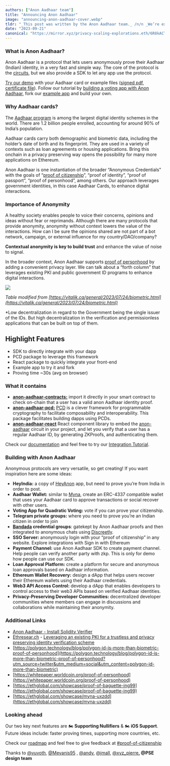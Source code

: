 ```yaml
---
authors: ["Anon Aadhaar team"]
title: "Announcing Anon Aadhaar"
image: "announcing-anon-aadhaar-cover.webp"
tldr: "_This post was written by the Anon Aadhaar team._ /n/n _We’re excited to announce the public release of Anon Aadhaar!_"
date: "2023-09-21"
canonical: "https://mirror.xyz/privacy-scaling-explorations.eth/6R8kACTYp9mF3eIpLZMXs8JAQmTyb6Uy8KnZqzmDFZI"
---
```


### What is Anon Aadhaar?

Anon Aadhaar is a protocol that lets users anonymously prove their Aadhaar (Indian) identity, in a very fast and simple way. The core of the protocol is the [circuits](https://github.com/privacy-scaling-explorations/anon-aadhaar/tree/main/packages/anon-aadhaar-pcd/circuits), but we also provide a SDK to let any app use the protocol.

[Try our demo](https://anon-aadhaar-example.vercel.app/) with your Aadhaar card or example files ([signed pdf](https://anon-aadhaar-documentation.vercel.app/assets/files/signed-66a64f9f9b3da47ff19b81f6510e26fe.pdf), [certificate file](https://anon-aadhaar-documentation.vercel.app/assets/files/certificate-8bda87cda7bd74771f70cc0df28fc400.cer)). Follow our tutorial by [building a voting app with Anon Aadhaar](https://anon-aadhaar-documentation.vercel.app/blog), fork our [example app](https://github.com/anon-aadhaar-private/anon-aadhaar-example) and build your own.

### Why Aadhaar cards?

The [Aadhaar program](https://en.wikipedia.org/wiki/Aadhaar) is among the largest digital identity schemes in the world. There are 1.2 billion people enrolled, accounting for around 90% of India’s population.

Aadhaar cards carry both demographic and biometric data, including the holder’s date of birth and its fingerprint. They are used in a variety of contexts such as loan agreements or housing applications. Bring this onchain in a privacy preserving way opens the possibility for many more applications on Ethereum.

Anon Aadhaar is one instantiation of the broader “Anonymous Credentials" with the goals of “[proof of citizenship](https://discord.com/channels/943612659163602974/1141757600568971304/1141759379578822707)”, “proof of identity”, “proof of passport”, “proof of personhood”, among others. Our approach leverages government identities, in this case Aadhaar Cards, to enhance digital interactions.

### Importance of Anonymity

A healthy society enables people to voice their concerns, opinions and ideas without fear or reprimands. Although there are many protocols that provide anonymity, anonymity without context lowers the value of the interactions. How can I be sure the opinions shared are not part of a bot network, campaign, or external influence for my country/DAO/company?

**Contextual anonymity is key to build trust** and enhance the value of noise to signal.

In the broader context, Anon Aadhaar supports [proof of personhood](https://vitalik.ca/general/2023/07/24/biometric.html) by adding a convenient privacy layer. We can talk about a “forth column” that leverages existing PKI and public government ID programs to enhance digital interactions.

![](/articles/announcing-anon-aadhaar/ZfpBm9HmDYDgP8rTYnA_9.webp)

_Table modified from [https://vitalik.ca/general/2023/07/24/biometric.html](https://vitalik.ca/general/2023/07/24/biometric.html)_

\*Low decentralization in regard to the Government being the single issuer of the IDs. But high decentralization in the verification and permissionless applications that can be built on top of them.

## Highlight Features

- SDK to directly integrate with your dapp
- PCD package to leverage this framework
- React package to quickly integrate your front-end
- Example app to try it and fork
- Proving time ~30s (avg on browser)

### What it contains

- **[anon-aadhaar-contracts:](https://github.com/privacy-scaling-explorations/anon-aadhaar/tree/main/packages/anon-aadhaar-contracts)** import it directly in your smart contract to check on-chain that a user has a valid anon Aadhaar identity proof.
- **[anon-aadhaar-pcd:](https://github.com/privacy-scaling-explorations/anon-aadhaar/tree/main/packages/anon-aadhaar-pcd)** [PCD](https://pcd.team/) is a clever framework for programmable cryptography to facilitate composability and interoperability. This package facilitates building dapps using PCDs.
- **[anon-aadhaar-react](https://github.com/privacy-scaling-explorations/anon-aadhaar/tree/main/packages/anon-aadhaar-react)** React component library to embed the [anon-aadhaar](https://github.com/privacy-scaling-explorations/anon-aadhaar) circuit in your project, and let you verify that a user has a regular Aadhaar ID, by generating ZKProofs, and authenticating them.

Check our [documentation](https://anon-aadhaar-documentation.vercel.app/docs/intro) and feel free to try our [Integration Tutorial](https://anon-aadhaar-documentation.vercel.app/docs/integration-tuto).

### Building with Anon Aadhaar

Anonymous protocols are very versatile, so get creating! If you want inspiration here are some ideas:

- **HeyIndia:** a copy of [HeyAnon](https://heyanon.xyz/) app, but need to prove you’re from India in order to post.
- **Aadhaar Wallet:** similar to [Myna](https://ethglobal.com/showcase/myna-uxzdd), create an ERC-4337 compatible wallet that uses your Aadhaar card to approve transactions or social recover with other users.
- **Voting App for Quadratic Voting:** vote if you can prove your citizenship.
- **Telegram private groups:** where you need to prove you’re an Indian citizen in order to join
- **[Bandada](https://pse.dev/projects/bandada) credential groups**: gatekept by Anon Aadhaar proofs and then integrated to anonymous chats using [Discreetly](https://pse.dev/projects/discreetly).
- **SSO Server:** anonymously login with your “proof of citizenship” in any website. Explore integrations with Sign in with Ethereum
- **Payment Channel:** use Anon Aadhaar SDK to create payment channel. Help people can verify another party with zkp. This is only for demo how people can use our SDK.
- **Loan Approval Platform:** create a platform for secure and anonymous loan approvals based on Aadhaar information.
- **Ethereum Wallet Recovery:** design a dApp that helps users recover their Ethereum wallets using their Aadhaar credentials.
- **Web3 API Access Control:** develop a dApp that enables developers to control access to their web3 APIs based on verified Aadhaar identities.
- **Privacy-Preserving Developer Communities:** decentralized developer communities where members can engage in discussions and collaborations while maintaining their anonymity.

### Additional Links

- [Anon Aadhaar - Install Solidity Verifier](https://anon-aadhaar-documentation.vercel.app/docs/install-solidity-verifier)
- [Ethresear.ch](http://ethresear.ch/) - [Leveraging an existing PKI for a trustless and privacy preserving identity verification scheme](https://ethresear.ch/t/leveraging-an-existing-pki-for-a-trustless-and-privacy-preserving-identity-verification-scheme/15154)
- [https://polygon.technology/blog/polygon-id-is-more-than-biometric-proof-of-personhood](https://polygon.technology/blog/polygon-id-is-more-than-biometric-proof-of-personhood?utm_source=twitter&utm_medium=social&utm_content=polygon-id-more-than-biometric)
- [https://whitepaper.worldcoin.org/proof-of-personhood](https://whitepaper.worldcoin.org/proof-of-personhood)
- [https://ethglobal.com/showcase/proof-of-baguette-ing99](https://ethglobal.com/showcase/proof-of-baguette-ing99)
- [https://ethglobal.com/showcase/myna-uxzdd](https://ethglobal.com/showcase/myna-uxzdd)

### Looking ahead

Our two key next features are 🏍️ **Supporting Nullifiers** & 🏍️ **iOS Support**. Future ideas include: faster proving times, supporting more countries, etc.

Check our [roadmap](https://www.notion.so/Anon-Aadhaar-H2-2023-Roadmap-30206f5cb8654fdd959f4aa1470ad2f0?pvs=21) and feel free to give feedback at [#proof-of-citizenship](https://discord.com/channels/943612659163602974/1141757600568971304)

Thanks to [@vuvoth](https://github.com/vuvoth), [@Meyanis95](https://github.com/Meyanis95) , [@andy](https://twitter.com/AndyGuzmanEth), [@jmall](https://twitter.com/Janmajaya_mall), [@xyz_pierre](https://twitter.com/xyz_pierre)**, @PSE design team**
